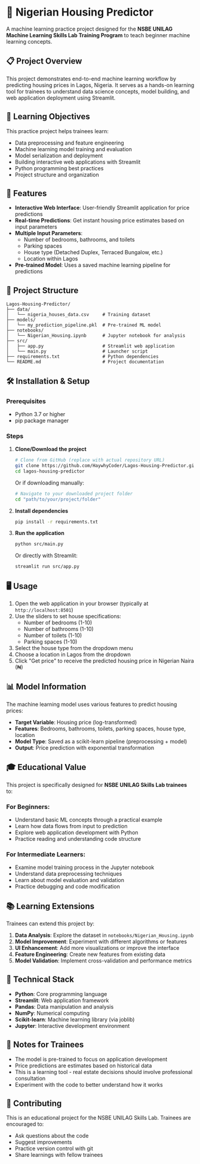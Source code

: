 # 🏡 Nigerian Housing Predictor

A machine learning practice project designed for the **NSBE UNILAG Machine Learning Skills Lab Training Program** to teach beginner machine learning concepts.

## 📋 Project Overview

This project demonstrates end-to-end machine learning workflow by predicting housing prices in Lagos, Nigeria. It serves as a hands-on learning tool for trainees to understand data science concepts, model building, and web application deployment using Streamlit.

## 🎯 Learning Objectives

This practice project helps trainees learn:
- Data preprocessing and feature engineering
- Machine learning model training and evaluation
- Model serialization and deployment
- Building interactive web applications with Streamlit
- Python programming best practices
- Project structure and organization

## 🚀 Features

- **Interactive Web Interface**: User-friendly Streamlit application for price predictions
- **Real-time Predictions**: Get instant housing price estimates based on input parameters
- **Multiple Input Parameters**: 
  - Number of bedrooms, bathrooms, and toilets
  - Parking spaces
  - House type (Detached Duplex, Terraced Bungalow, etc.)
  - Location within Lagos
- **Pre-trained Model**: Uses a saved machine learning pipeline for predictions

## 📁 Project Structure

```
Lagos-Housing-Predictor/
├── data/
│   └── nigeria_houses_data.csv     # Training dataset
├── models/
│   └── my_prediction_pipeline.pkl  # Pre-trained ML model
├── notebooks/
│   └── Nigerian_Housing.ipynb      # Jupyter notebook for analysis
├── src/
│   ├── app.py                      # Streamlit web application
│   └── main.py                     # Launcher script
├── requirements.txt                # Python dependencies
└── README.md                       # Project documentation
```

## 🛠️ Installation & Setup

### Prerequisites
- Python 3.7 or higher
- pip package manager

### Steps

1. **Clone/Download the project**
   ```bash
   # Clone from GitHub (replace with actual repository URL)
   git clone https://github.com/HaywhyCoder/Lagos-Housing-Predictor.git
   cd lagos-housing-predictor
   ```

   Or if downloading manually:
   ```bash
   # Navigate to your downloaded project folder
   cd "path/to/your/project/folder"
   ```

2. **Install dependencies**
   ```bash
   pip install -r requirements.txt
   ```

3. **Run the application**
   ```bash
   python src/main.py
   ```
   
   Or directly with Streamlit:
   ```bash
   streamlit run src/app.py
   ```

## 🖥️ Usage

1. Open the web application in your browser (typically at `http://localhost:8501`)
2. Use the sliders to set house specifications:
   - Number of bedrooms (1-10)
   - Number of bathrooms (1-10)
   - Number of toilets (1-10)
   - Parking spaces (1-10)
3. Select the house type from the dropdown menu
4. Choose a location in Lagos from the dropdown
5. Click "Get price" to receive the predicted housing price in Nigerian Naira (₦)

## 📊 Model Information

The machine learning model uses various features to predict housing prices:
- **Target Variable**: Housing price (log-transformed)
- **Features**: Bedrooms, bathrooms, toilets, parking spaces, house type, location
- **Model Type**: Saved as a scikit-learn pipeline (preprocessing + model)
- **Output**: Price prediction with exponential transformation

## 🎓 Educational Value

This project is specifically designed for **NSBE UNILAG Skills Lab trainees** to:

### For Beginners:
- Understand basic ML concepts through a practical example
- Learn how data flows from input to prediction
- Explore web application development with Python
- Practice reading and understanding code structure

### For Intermediate Learners:
- Examine model training process in the Jupyter notebook
- Understand data preprocessing techniques
- Learn about model evaluation and validation
- Practice debugging and code modification

## 📚 Learning Extensions

Trainees can extend this project by:

1. **Data Analysis**: Explore the dataset in `notebooks/Nigerian_Housing.ipynb`
2. **Model Improvement**: Experiment with different algorithms or features
3. **UI Enhancement**: Add more visualizations or improve the interface
4. **Feature Engineering**: Create new features from existing data
5. **Model Validation**: Implement cross-validation and performance metrics

## 🔧 Technical Stack

- **Python**: Core programming language
- **Streamlit**: Web application framework
- **Pandas**: Data manipulation and analysis
- **NumPy**: Numerical computing
- **Scikit-learn**: Machine learning library (via joblib)
- **Jupyter**: Interactive development environment

## 📝 Notes for Trainees

- The model is pre-trained to focus on application development
- Price predictions are estimates based on historical data
- This is a learning tool - real estate decisions should involve professional consultation
- Experiment with the code to better understand how it works

## 🤝 Contributing

This is an educational project for the NSBE UNILAG Skills Lab. Trainees are encouraged to:
- Ask questions about the code
- Suggest improvements
- Practice version control with git
- Share learnings with fellow trainees
